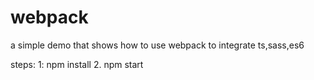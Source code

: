 # webpack

a simple demo that shows how to use webpack to integrate ts,sass,es6

steps:
  1: npm install
  2. npm start
